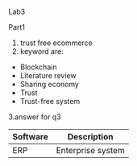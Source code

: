Lab3

Part1

1. trust free ecommerce
2. keyword are:
+ Blockchain
+ Literature review
+ Sharing economy
+ Trust
+ Trust-free system

3.answer for q3

| Software | Description       |
| -------- | ----------------- |
| ERP      | Enterprise system |